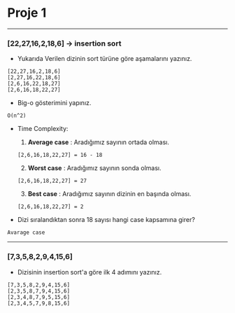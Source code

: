 # Proje 1
---
### [22,27,16,2,18,6] -> insertion sort

* Yukarıda Verilen dizinin sort türüne göre aşamalarını yazınız.

```
[22,27,16,2,18,6]
[2,27,16,22,18,6]
[2,6,16,22,18,27]
[2,6,16,18,22,27]
```

* Big-o gösterimini yapınız.

```
O(n^2)
```
* Time Complexity:
    1) **Average case** : Aradığımız sayının ortada olması.
    ```
    [2,6,16,18,22,27] = 16 - 18
    ```
    2) **Worst case** : Aradığımız sayının sonda olması.
    ```
    [2,6,16,18,22,27] = 27
    ```
    3) **Best case** : Aradığımız sayının dizinin en başında olması.
    ```
    [2,6,16,18,22,27] = 2
    ```

* Dizi sıralandıktan sonra 18 sayısı hangi case kapsamına girer?

```
Avarage case
```
---

### [7,3,5,8,2,9,4,15,6]
* Dizisinin insertion sort'a göre ilk 4 adımını yazınız.

```
[7,3,5,8,2,9,4,15,6]
[2,3,5,8,7,9,4,15,6]
[2,3,4,8,7,9,5,15,6]
[2,3,4,5,7,9,8,15,6]
```







